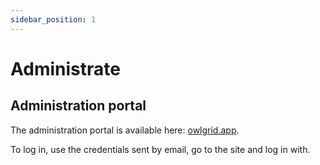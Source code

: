 ```yaml
---
sidebar_position: 1
---
```


# Administrate

## Administration portal

The administration portal is available here: [owlgrid.app](https://owlgrid.app).

To log in, use the credentials sent by email, go to the site and log in with.
